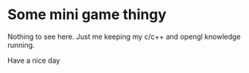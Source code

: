 # Some mini game thingy

Nothing to see here. Just me keeping my c/c++ and opengl knowledge running. 

Have a nice day 